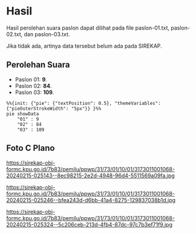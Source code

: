 # Hasil

Hasil perolehan suara paslon dapat dilihat pada file paslon-01.txt, paslon-02.txt, dan paslon-03.txt.

Jika tidak ada, artinya data tersebut belum ada pada SIREKAP.

## Perolehan Suara

 * Paslon 01: **9**.
 * Paslon 02: **84**.
 * Paslon 03: **109**.

```mermaid
%%{init: {"pie": {"textPosition": 0.5}, "themeVariables": {"pieOuterStrokeWidth": "5px"}} }%%
pie showData
    "01" : 9
    "02" : 84
    "03" : 109
```
## Foto C Plano

https://sirekap-obj-formc.kpu.go.id/7b83/pemilu/ppwp/31/73/01/10/01/3173011001068-20240215-025143--8ec98215-2e2d-4948-96d4-5511569a09fa.jpg

https://sirekap-obj-formc.kpu.go.id/7b83/pemilu/ppwp/31/73/01/10/01/3173011001068-20240215-025246--bfea243d-d6bb-41a4-8275-129837038b1d.jpg

https://sirekap-obj-formc.kpu.go.id/7b83/pemilu/ppwp/31/73/01/10/01/3173011001068-20240215-025324--5c206ceb-213d-4fb4-87dc-97c7b3ef71f9.jpg
